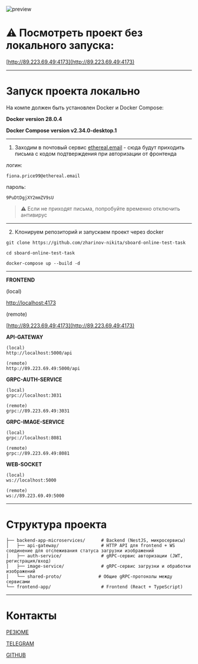 ![preview](https://github.com/zharinov-nikita/sboard-online-test-task/blob/master/preview.gif)

# ⚠️ Посмотреть проект без локального запуска:

[http://89.223.69.49:4173](http://89.223.69.49:4173)

---

# Запуск проекта локально

На компе должен быть установлен Docker и Docker Compose:

**Docker version 28.0.4**

**Docker Compose version v2.34.0-desktop.1**

---

1. Заходим в почтовый сервис [ethereal.email](https://ethereal.email/login) - сюда будут приходить письма с кодом подтверждения при авторизации от фронтенда

логин:

```
fiona.price99@ethereal.email
```

пароль:

```
9PuDtDgjXY2mmZV9sU
```

> ⚠️ Если не приходят письма, попробуйте временно отключить антивирус

---

2. Клонируем репозиторий и запускаем проект через docker

```
git clone https://github.com/zharinov-nikita/sboard-online-test-task
```

```
cd sboard-online-test-task
```

```
docker-compose up --build -d
```

---

**FRONTEND**

(local)

[http://localhost:4173](http://localhost:4173)

(remote)

[http://89.223.69.49:4173](http://89.223.69.49:4173)

**API-GATEWAY**

```
(local)
http://localhost:5000/api

(remote)
http://89.223.69.49:5000/api
```

**GRPC-AUTH-SERVICE**

```
(local)
grpc://localhost:3031

(remote)
grpc://89.223.69.49:3031
```

**GRPC-IMAGE-SERVICE**

```
(local)
grpc://localhost:8081

(remote)
grpc://89.223.69.49:8081
```

**WEB-SOCKET**

```
(local)
ws://localhost:5000

(remote)
ws://89.223.69.49:5000
```

---

# Структура проекта

```
├── backend-app-microservices/      # Backend (NestJS, микросервисы)
│   ├── api-gateway/                # HTTP API для frontend + WS соединение для отслеживания статуса загрузки изображений
│   ├── auth-service/               # gRPC-сервис авторизации (JWT, регистрация/вход)
│   ├── image-service/              # gRPC-сервис загрузки и обработки изображений
│   └── shared-proto/              # Общие gRPC-протоколы между сервисами
└── frontend-app/                   # Frontend (React + TypeScript)
```

---

# Контакты

[РЕЗЮМЕ](https://hh.ru/resume/e834d51bff0ea2a2bd0039ed1f376448396b77)

[TELEGRAM](https://t.me/NIKITA_NZT_48)

[GITHUB](https://github.com/zharinov-nikita/sboard-online-test-task)
